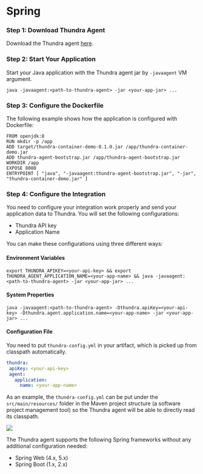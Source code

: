 # Spring

### Step 1: Download Thundra Agent

Download the Thundra agent [here](https://repo.thundra.io/service/local/artifact/maven/redirect?r=thundra-releases\&g=io.thundra.agent\&a=thundra-agent-bootstrap\&v=LATEST).

### Step 2: Start Your Application

Start your Java application with the Thundra agent jar by `-javaagent` VM argument.

```
java -javaagent:<path-to-thundra-agent> -jar <your-app-jar> ...
```

### Step 3: Configure the Dockerfile

The following example shows how the application is configured with Dockerfile:

```
FROM openjdk:8
RUN mkdir -p /app
ADD target/thundra-container-demo-0.1.0.jar /app/thundra-container-demo.jar
ADD thundra-agent-bootstrap.jar /app/thundra-agent-bootstrap.jar
WORKDIR /app
EXPOSE 8080
ENTRYPOINT [ "java", "-javaagent:thundra-agent-bootstrap.jar", "-jar", "thundra-container-demo.jar" ]
```

### Step 4: Configure the Integration

You need to configure your integration work properly and send your application data to Thundra. You will set the following configurations:

* Thundra API key
* Application Name

You can make these configurations using three different ways:

#### Environment Variables

```
export THUNDRA_APIKEY=<your-api-key> && export THUNDRA_AGENT_APPLICATION_NAME=<your-app-name> && java -javaagent:<path-to-thundra-agent> -jar <your-app-jar> ...
```

#### System Properties

```
java -javaagent:<path-to-thundra-agent> -Dthundra.apiKey=<your-api-key> -Dthundra.agent.application.name=<your-app-name> -jar <your-app-jar> ...
```

#### Configuration File

You need to put `thundra-config.yml` in your artifact, which is picked up from classpath automatically.

```yaml
thundra:
 apiKey: <your-api-key>
 agent:
   application:
     name: <your-app-name>
```

As an example, the `thundra-config.yml` can be put under the `src/main/resources/` folder in the Maven project structure (a software project management tool) so the Thundra agent will be able to directly read its classpath.

![](https://lh4.googleusercontent.com/H2DlIKp8njUWxrrTMVg3gmfDHTOTtrk9fMwLgND75nmDn2ozdTD9xTxjHw\_Nc7FppLP3O6CWoZDUXG09HUMNFcLrjL3FEiR1CUEpBjAKhj8dJ20Id4Io3eLQEGZIpfm1TghsvuWs)

The Thundra agent supports the following Spring frameworks without any additional configuration needed:

* Spring Web (4.x, 5.x)
* Spring Boot (1.x, 2.x)
